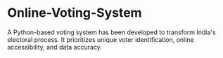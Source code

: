 # Online-Voting-System
A Python-based voting system has been developed to transform India's electoral process. It prioritizes unique voter identification, online accessibility, and data accuracy.
